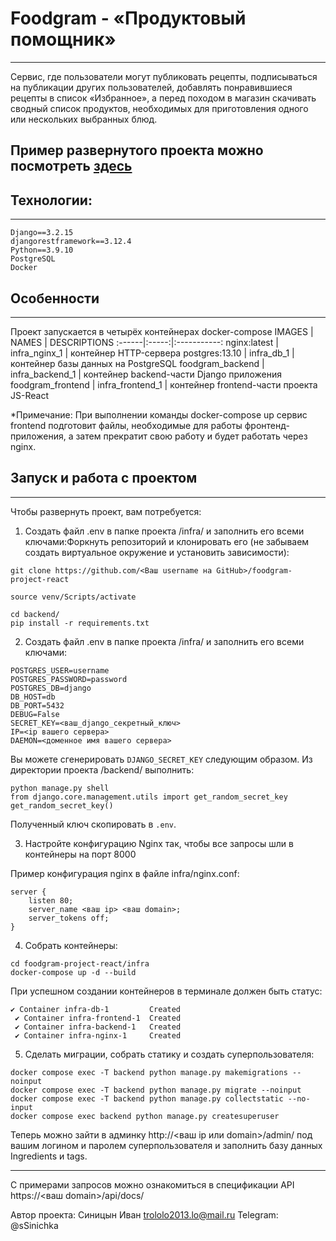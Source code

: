 # Foodgram - «Продуктовый помощник»
---
Cервис, где пользователи могут публиковать рецепты, подписываться на публикации других пользователей, добавлять понравившиеся рецепты в список «Избранное», а перед походом в магазин скачивать сводный список продуктов, необходимых для приготовления одного или нескольких выбранных блюд.

Пример развернутого проекта можно посмотреть [здесь](https://sinichka.ddns.net/)
---


## Технологии:
---
```
Django==3.2.15
djangorestframework==3.12.4
Python==3.9.10
PostgreSQL
Docker
```
 
## Особенности
---
Проект запускается в четырёх контейнерах docker-compose
IMAGES | NAMES | DESCRIPTIONS
:------|:-----:|:-----------:
nginx:latest | infra_nginx_1 | контейнер HTTP-сервера 
postgres:13.10 | infra_db_1 | контейнер базы данных на PostgreSQL
foodgram_backend | 	infra_backend_1 | 	контейнер backend-части Django приложения
foodgram_frontend | infra_frontend_1 | контейнер frontend-части проекта JS-React

*Примечание: При выполнении команды docker-compose up сервис frontend подготовит файлы, необходимые для работы фронтенд-приложения, а затем прекратит свою работу и будет работать через nginx.

## Запуск и работа с проектом
---
Чтобы развернуть проект, вам потребуется:

1. Создать файл .env в папке проекта /infra/ и заполнить его всеми ключами:Форкнуть репозиторий и клонировать его (не забываем создать виртуальное окружение и установить зависимости):
```
git clone https://github.com/<Ваш username на GitHub>/foodgram-project-react

source venv/Scripts/activate

cd backend/
pip install -r requirements.txt 
```

2. Создать файл .env в папке проекта /infra/ и заполнить его всеми ключами:
```
POSTGRES_USER=username
POSTGRES_PASSWORD=password
POSTGRES_DB=django
DB_HOST=db
DB_PORT=5432
DEBUG=False
SECRET_KEY=<ваш_django_секретный_ключ>
IP=<ip вашего сервера>
DAEMON=<доменное имя вашего сервера>
```
Вы можете сгенерировать ```DJANGO_SECRET_KEY``` следующим образом. Из директории проекта /backend/ выполнить:
```
python manage.py shell
from django.core.management.utils import get_random_secret_key  
get_random_secret_key()
```
Полученный ключ скопировать в ```.env```.

3. Настройте конфигурацию Nginx так, чтобы все запросы шли в контейнеры на порт 8000

Пример конфигурация nginx в файле infra/nginx.conf:
```
server {
    listen 80;
    server_name <ваш ip> <ваш domain>;
    server_tokens off;
}
```

4. Собрать контейнеры:
```
cd foodgram-project-react/infra
docker-compose up -d --build
```
При успешном создании контейнеров в терминале должен быть статус:
```
✔ Container infra-db-1         Created                                                                                                                                                             
 ✔ Container infra-frontend-1  Created                                                                                                                                                           
 ✔ Container infra-backend-1   Created                                                                                                                                                           
 ✔ Container infra-nginx-1     Created
```

5. Сделать миграции, собрать статику и создать суперпользователя:
```
docker compose exec -T backend python manage.py makemigrations --noinput
docker compose exec -T backend python manage.py migrate --noinput
docker compose exec -T backend python manage.py collectstatic --no-input
docker compose exec backend python manage.py createsuperuser
```
Теперь можно зайти в админку http://<ваш ip или domain>/admin/ под вашим логином и паролем суперпользователя и заполнить базу данных Ingredients и tags.

---
С примерами запросов можно ознакомиться в спецификации API https://<ваш domain>/api/docs/

Автор проекта:
Синицын Иван
trololo2013.lo@mail.ru
Telegram: @sSinichka
